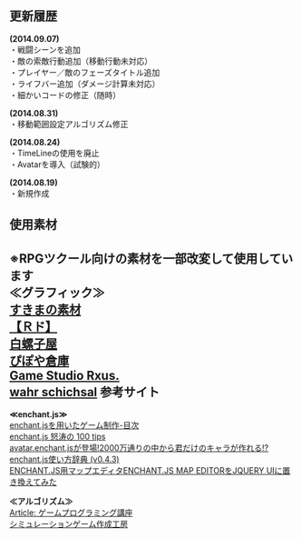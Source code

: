 更新履歴
--------
**(2014.09.07)**  
・戦闘シーンを追加  
・敵の索敵行動追加（移動行動未対応）  
・プレイヤー／敵のフェーズタイトル追加  
・ライフバー追加（ダメージ計算未対応）  
・細かいコードの修正（随時）  

**(2014.08.31)**  
・移動範囲設定アルゴリズム修正  

**(2014.08.24)**  
・TimeLineの使用を廃止  
・Avatarを導入（試験的）  

**(2014.08.19)**  
・新規作成  

使用素材
--------
※RPGツクール向けの素材を一部改変して使用しています  
**≪グラフィック≫**  
[すきまの素材](http://wato5576.sukimakaze.com/)  
[【Ｒド】](http://www.geocities.co.jp/Milano-Cat/3319/)  
[白螺子屋](http://hi79.web.fc2.com/)  
[ぴぽや倉庫](http://piposozai.wiki.fc2.com/)  
[Game Studio Rxus.](http://rxus.digiweb.jp/)  
[wahr schichsal](http://xxwahrschicksalxx.web.fc2.com/top.html)
参考サイト
----------
**≪enchant.js≫**  
[enchant.jsを用いたゲーム制作-目次](http://blog.livedoor.jp/kamikaze_cyclone/archives/33044647.html)  
[enchant.js 怒涛の 100 tips](http://tmlife.net/programming/javascript/enchant-js-100-tips.html)  
[avatar.enchant.jsが登場!2000万通りの中から君だけのキャラが作れる!?](http://wise9.jp/archives/7060)  
[enchant.js使い方辞典 (v0.4.3)](http://www.openspc2.org/reibun/enchant.js/v0.4.3/)  
[ENCHANT.JS用マップエディタENCHANT.JS MAP EDITORをJQUERY UIに置き換えてみた](http://blog.simtter.com/enchantmapeditor%E3%82%92jquery-ui%E3%81%AB%E7%BD%AE%E3%81%8D%E6%8F%9B%E3%81%88%E3%81%A6%E3%81%BF%E3%81%9F/)  

**≪アルゴリズム≫**  
[Article: ゲームプログラミング講座](http://gumina.sakura.ne.jp/CREATION/OLD/MAKING/)  
[シミュレーションゲーム作成工房](http://www.jyouhoukaiseki.com/index.html)  
